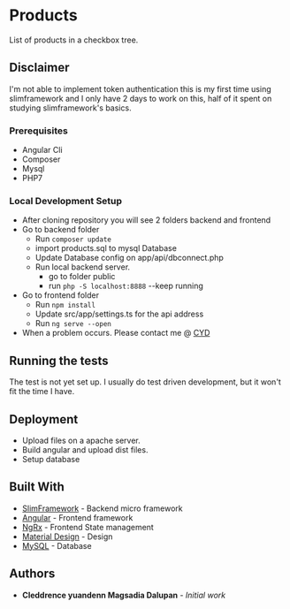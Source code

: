 # Products

List of products in a checkbox tree.

## Disclaimer

I'm not able to implement token authentication this is my first time using slimframework and I only have 2 days to work on this, half of it spent on studying slimframework's basics.


### Prerequisites

- Angular Cli
- Composer
- Mysql
- PHP7

### Local Development Setup

* After cloning repository you will see 2 folders backend and frontend
* Go to backend folder
  * Run `composer update`
  * import products.sql to mysql Database
  * Update Database config on app/api/dbconnect.php
  * Run local backend server.
    * go to folder public 
    * run `php -S localhost:8888` --keep running
* Go to frontend folder
  * Run `npm install`
  * Update src/app/settings.ts for the api address
  * Run `ng serve --open`
* When a problem occurs. Please contact me  @ [CYD](mailto:cydmdalupan@gmail.com)

## Running the tests

The test is not yet set up. I usually do test driven development, but it won't fit the time I have.

## Deployment

- Upload files on a apache server.
- Build angular and upload dist files.
- Setup database

## Built With

* [SlimFramework](slimframework.com) - Backend micro framework
* [Angular](https://angular.io/) - Frontend framework
* [NgRx](https://ngrx.io/) - Frontend State management
* [Material Design](https://material.angular.io/) - Design 
* [MySQL](https://dev.mysql.com/doc/refman/8.0/en/) - Database

## Authors

* **Cleddrence yuandenn Magsadia Dalupan** - *Initial work*
